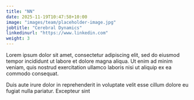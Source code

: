 ```yaml
---
title: "NN"
date: 2025-11-19T10:47:58+10:00
image: "images/team/placeholder-image.jpg"
jobtitle: "Cerebral Dynamics"
linkedinurl: "https://www.linkedin.com"
weight: 3
---
```


Lorem ipsum dolor sit amet, consectetur adipiscing elit, sed do eiusmod tempor incididunt ut labore et dolore magna aliqua. Ut enim ad minim veniam, quis nostrud exercitation ullamco laboris nisi ut aliquip ex ea commodo consequat.

Duis aute irure dolor in reprehenderit in voluptate velit esse cillum dolore eu fugiat nulla pariatur. Excepteur sint

<!--more-->
